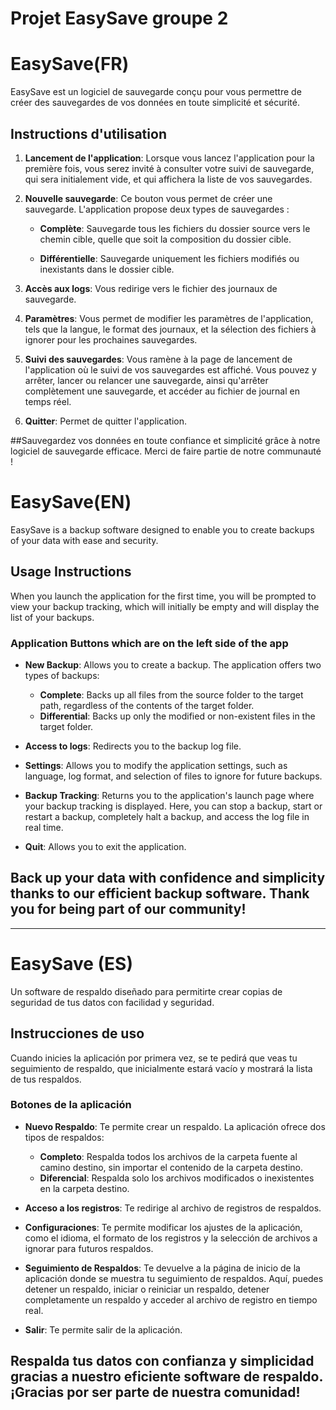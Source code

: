 # Projet EasySave groupe 2
# EasySave(FR)

EasySave est un logiciel de sauvegarde conçu pour vous permettre de créer des sauvegardes de vos données en toute simplicité et sécurité.

## Instructions d'utilisation

1. **Lancement de l'application**: Lorsque vous lancez l'application pour la première fois, vous serez invité à consulter votre suivi de sauvegarde, qui sera initialement vide, et qui affichera la liste de vos sauvegardes.

2. **Nouvelle sauvegarde**: Ce bouton vous permet de créer une sauvegarde. L'application propose deux types de sauvegardes :

   - **Complète**: Sauvegarde tous les fichiers du dossier source vers le chemin cible, quelle que soit la composition du dossier cible.

   - **Différentielle**: Sauvegarde uniquement les fichiers modifiés ou inexistants dans le dossier cible.

3. **Accès aux logs**: Vous redirige vers le fichier des journaux de sauvegarde.

4. **Paramètres**: Vous permet de modifier les paramètres de l'application, tels que la langue, le format des journaux, et la sélection des fichiers à ignorer pour les prochaines sauvegardes.

5. **Suivi des sauvegardes**: Vous ramène à la page de lancement de l'application où le suivi de vos sauvegardes est affiché. Vous pouvez y arrêter, lancer ou relancer une sauvegarde, ainsi qu'arrêter complètement une sauvegarde, et accéder au fichier de journal en temps réel.

6. **Quitter**: Permet de quitter l'application.

##Sauvegardez vos données en toute confiance et simplicité grâce à notre logiciel de sauvegarde efficace. Merci de faire partie de notre communauté !

# EasySave(EN)

EasySave is a backup software designed to enable you to create backups of your data with ease and security.

## Usage Instructions

When you launch the application for the first time, you will be prompted to view your backup tracking, which will initially be empty and will display the list of your backups.

### Application Buttons which are on the left side of the app 

- **New Backup**: Allows you to create a backup. The application offers two types of backups:
  - **Complete**: Backs up all files from the source folder to the target path, regardless of the contents of the target folder.
  - **Differential**: Backs up only the modified or non-existent files in the target folder.

- **Access to logs**: Redirects you to the backup log file.

- **Settings**: Allows you to modify the application settings, such as language, log format, and selection of files to ignore for future backups.

- **Backup Tracking**: Returns you to the application's launch page where your backup tracking is displayed. Here, you can stop a backup, start or restart a backup, completely halt a backup, and access the log file in real time.

- **Quit**: Allows you to exit the application.

## Back up your data with confidence and simplicity thanks to our efficient backup software. Thank you for being part of our community!

---

# EasySave (ES)

Un software de respaldo diseñado para permitirte crear copias de seguridad de tus datos con facilidad y seguridad.

## Instrucciones de uso

Cuando inicies la aplicación por primera vez, se te pedirá que veas tu seguimiento de respaldo, que inicialmente estará vacío y mostrará la lista de tus respaldos.

### Botones de la aplicación

- **Nuevo Respaldo**: Te permite crear un respaldo. La aplicación ofrece dos tipos de respaldos:
  - **Completo**: Respalda todos los archivos de la carpeta fuente al camino destino, sin importar el contenido de la carpeta destino.
  - **Diferencial**: Respalda solo los archivos modificados o inexistentes en la carpeta destino.

- **Acceso a los registros**: Te redirige al archivo de registros de respaldos.

- **Configuraciones**: Te permite modificar los ajustes de la aplicación, como el idioma, el formato de los registros y la selección de archivos a ignorar para futuros respaldos.

- **Seguimiento de Respaldos**: Te devuelve a la página de inicio de la aplicación donde se muestra tu seguimiento de respaldos. Aquí, puedes detener un respaldo, iniciar o reiniciar un respaldo, detener completamente un respaldo y acceder al archivo de registro en tiempo real.

- **Salir**: Te permite salir de la aplicación.

## Respalda tus datos con confianza y simplicidad gracias a nuestro eficiente software de respaldo. ¡Gracias por ser parte de nuestra comunidad!
